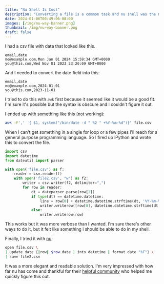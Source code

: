 ```yaml
---
title: "Nu Shell Is Cool"
description: "Converting a file is a common task and nu shell was the most intuitive way to do it."
date: 2024-01-06T00:49:06-08:00
images: [/img/nu-way-banner.png]
thumbnail: /img/nu-way-banner.png
draft: false
---
```


I had a csv file with data that looked like this.

```csv
email,date
me@example.com,Mon Jan 01 2024 15:59:34 GMT+0000
you@this.com,Wed Nov 01 2023 23:20:09 GMT+0000
```

And I needed to convert the date field into this:

```csv
email,date
me@example.com,2024-01-01
you@this.com,2023-11-01
```

I tried to do this with `awk` first because it seemed like it would be a good fit.
I'm sure it's possible but the syntax is obscure and I couldn't figure it out.

I ended up with something like this (not working):

```bash
awk -F',' '{ $1, system("/bin/date -d " %2 " +%Y-%m-%d")}' file.csv
```

When I can't get something in a single for loop or a few pipes I'll reach for a general purpose programming language.
So I fired up iPython and wrote this to convert the file.

```python
import csv
import datetime
from dateutil import parser

with open('file.csv') as f:
    reader = csv.reader(f)
    with open('file2.csv', "w") as f2:
        writer = csv.writer(f2, delimiter=",")
        for row in reader:
            dt = dateparser.parse(row[1])
            if type(dt) == datetime.datetime:
                line = row[0] + datetime.datetime.strftime(dt, '%Y-%m-%d')
                writer.writerow([row[0], datetime.datetime.strftime(dt, '%Y-%m-%d')])
            else:
                writer.writerow(row)
```

This works but it was more verbose than I wanted.
I'm sure there's other ways to do it, but it felt like something I should be able to do in my shell.

Finally, I tried it with [nu](https://nushell.sh):

```bash
open file.csv \
| update date {|row| $row.date | into datetime | format date "%F"} \
| save file2.csv
```

It was a more elegant and readable solution.
I'm very impressed with how far nu has come and thankful for their [helpful community](https://discord.gg/NtAbbGn) who helped me quickly figure this out.
